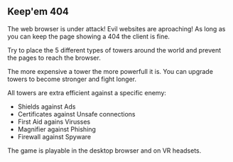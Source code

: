 Keep'em 404
------------

The web browser is under attack! Evil websites are aproaching! As long as you can keep the page showing a 404 the client is fine. 

Try to place the 5 different types of towers around the world and prevent the pages to reach the browser.

The more expensive a tower the more powerfull it is. You can upgrade towers to become stronger and fight longer. 

All towers are extra efficient against a specific enemy:

- Shields against Ads
- Certificates against Unsafe connections
- First Aid agains Virusses
- Magnifier against Phishing 
- Firewall against Spyware

The game is playable in the desktop browser and on VR headsets.